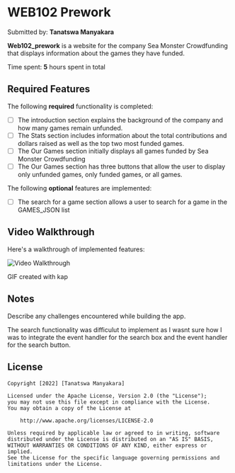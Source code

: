 # WEB102 Prework 

Submitted by: **Tanatswa Manyakara**

**Web102_prework** is a website for the company Sea Monster Crowdfunding that displays information about the games they have funded.

Time spent: **5** hours spent in total

## Required Features

The following **required** functionality is completed:

* [ ] The introduction section explains the background of the company and how many games remain unfunded.
* [ ] The Stats section includes information about the total contributions and dollars raised as well as the top two most funded games.
* [ ] The Our Games section initially displays all games funded by Sea Monster Crowdfunding
* [ ] The Our Games section has three buttons that allow the user to display only unfunded games, only funded games, or all games.

The following **optional** features are implemented:

* [ ] The search for a game section allows a user to search for a game in the GAMES_JSON list

## Video Walkthrough

Here's a walkthrough of implemented features:

<img src='https://i.imgur.com/qLGOhUX.mp4' title='Video Walkthrough' width='' alt='Video Walkthrough' />

<!-- Replace this with whatever GIF tool you used! -->
GIF created with kap  
<!-- Recommended tools:
[Kap](https://getkap.co/) for macOS
[ScreenToGif](https://www.screentogif.com/) for Windows
[peek](https://github.com/phw/peek) for Linux. -->

## Notes

Describe any challenges encountered while building the app.

The search functionality was difficulut to implement as I wasnt sure how I was to integrate the event handler for the search box and the event handler for the search button.

## License

    Copyright [2022] [Tanatswa Manyakara]

    Licensed under the Apache License, Version 2.0 (the "License");
    you may not use this file except in compliance with the License.
    You may obtain a copy of the License at

        http://www.apache.org/licenses/LICENSE-2.0

    Unless required by applicable law or agreed to in writing, software
    distributed under the License is distributed on an "AS IS" BASIS,
    WITHOUT WARRANTIES OR CONDITIONS OF ANY KIND, either express or implied.
    See the License for the specific language governing permissions and
    limitations under the License.
